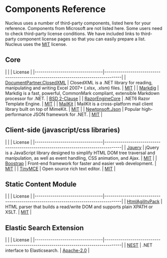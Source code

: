 # Components Reference

Nucleus uses a number of third-party components, listed here for your reference.  Components from Microsoft are not listed here.  Some 
users need to check third-party license conditions.  We have included links to third-party component license pages so that you can easily 
prepare a list.  Nucleus uses the [MIT](https://github.com/Inventua/nucleus-core/blob/main/Nucleus.Web/license.txt) license.

## Core
|                                  |                                                             | License                         |
|----------------------------------|--------------------------------------------------------------------------------------|
| [DocumentPartner.ClosedXML](https://github.com/ClosedXML/ClosedXML)	| ClosedXML is a .NET library for reading, manipulating and writing Excel 2007+ (.xlsx, .xlsm) files.	| [MIT](https://github.com/ClosedXML/ClosedXML/blob/develop/LICENSE) |
| [Markdig](https://github.com/xoofx/markdig)  |	Markdig is a fast, powerful, CommonMark compliant, extensible Markdown processor for .NET. |	[BSD 2-Clause](https://github.com/xoofx/markdig/blob/master/license.txt) |
| [RazorEngineCore](https://github.com/adoconnection/RazorEngineCore)  |	.NET6 Razor Template Engine. |	[MIT](https://github.com/adoconnection/RazorEngineCore/blob/master/LICENSE) |
| [MailKit](https://github.com/jstedfast/MailKit)  |	MailKit is a cross-platform mail client library built on top of MimeKit.	| [MIT](https://github.com/jstedfast/MailKit/blob/master/LICENSE) |
| [Newtonsoft.Json](https://github.com/JamesNK/Newtonsoft.Json)  |	Popular high-performance JSON framework for .NET. |	[MIT](https://github.com/JamesNK/Newtonsoft.Json/blob/master/LICENSE.md) |

## Client-side (javascript/css libraries)
|                                  |                                                             | License                         |
|----------------------------------|--------------------------------------------------------------------------------------|
| [Jquery](https://jquery.com/)    |  jQuery is a JavaScript library designed to simplify HTML DOM tree traversal and manipulation, as well as event handling, CSS animation, and Ajax. | [MIT](https://jquery.org/license/) |
| [Boostrap](https://getbootstrap.com/) | Front-end framework for faster and easier web development. | [MIT](https://github.com/twbs/bootstrap/blob/main/LICENSE) |
| [TinyMCE](https://github.com/tinymce/tinymce/tree/master) | Open source rich text editor. | [MIT](https://github.com/tinymce/tinymce/blob/master/LICENSE.TXT) |

## Static Content Module
|                                  |                                                             | License                         |
|----------------------------------|--------------------------------------------------------------------------------------|
| [HtmlAgilityPack](https://github.com/zzzprojects/html-agility-pack) | HTML parser that builds a read/write DOM and supports plain XPATH or XSLT. |	[MIT](https://github.com/zzzprojects/html-agility-pack/blob/master/LICENSE) |

## Elastic Search Extension
|                                  |                                                             | License                         |
|----------------------------------|--------------------------------------------------------------------------------------|
| [NEST](https://github.com/elastic/elasticsearch-net) | .NET interface to Elasticsearch.	| [Apache-2.0](https://github.com/elastic/elasticsearch-net/blob/main/LICENSE.txt) |	
